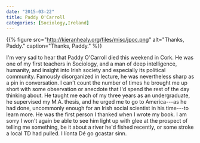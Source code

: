 ```yaml
---
date: "2015-03-22"
title: Paddy O'Carroll
categories: [Sociology,Ireland]
---
```


{{% figure src="http://kieranhealy.org/files/misc/jpoc.png" alt="Thanks, Paddy." caption="Thanks, Paddy." %}}

I'm very sad to hear that Paddy O'Carroll died this weekend in Cork. He was one of my first teachers in Sociology, and a man of deep intelligence, humanity, and insight into Irish society and especially its political community. Famously disorganized in lecture, he was nevertheless sharp as a pin in conversation. I can't count the number of times he brought me up short with some observation or anecdote that I'd spend the rest of the day thinking about. He taught me each of my three years as an undergraduate, he supervised my M.A. thesis, and he urged me to go to America---as he had done, uncommonly enough for an Irish social scientist in his time---to learn more. He was the first person I thanked when I wrote my book. I am sorry I won't again be able to see him light up with glee at the prospect of telling me something, be it about a river he'd fished recently, or  some stroke a local TD had pulled. I líonta Dé go gcastar sinn.
